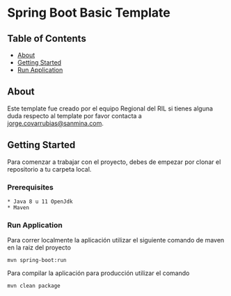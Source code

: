 # Spring Boot Basic Template

## Table of Contents

- [About](#about)
- [Getting Started](#getting_started)
- [Run Application](#run_app)

## About <a name = "about"></a>

Este template fue creado por el equipo Regional del RIL si tienes alguna duda respecto al template por favor contacta a jorge.covarrubias@sanmina.com.

## Getting Started <a name = "getting_started"></a>

Para comenzar a trabajar con el proyecto, debes de empezar por clonar el repositorio a tu carpeta local.

### Prerequisites

```
* Java 8 u 11 OpenJdk 
* Maven
```

### Run Application <a name = "run_app"></a>

Para correr localmente la aplicación utilizar el siguiente comando de maven en la raiz del proyecto

```
mvn spring-boot:run
```

Para compilar la aplicación para producción utilizar el comando

```
mvn clean package
```
